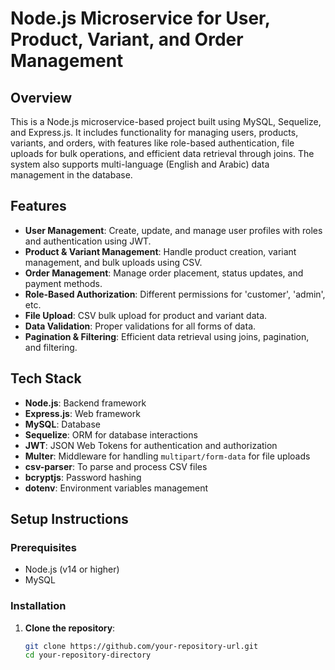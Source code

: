 # Node.js Microservice for User, Product, Variant, and Order Management

## Overview
This is a Node.js microservice-based project built using MySQL, Sequelize, and Express.js. It includes functionality for managing users, products, variants, and orders, with features like role-based authentication, file uploads for bulk operations, and efficient data retrieval through joins. The system also supports multi-language (English and Arabic) data management in the database.

## Features
- **User Management**: Create, update, and manage user profiles with roles and authentication using JWT.
- **Product & Variant Management**: Handle product creation, variant management, and bulk uploads using CSV.
- **Order Management**: Manage order placement, status updates, and payment methods.
- **Role-Based Authorization**: Different permissions for 'customer', 'admin', etc.
- **File Upload**: CSV bulk upload for product and variant data.
- **Data Validation**: Proper validations for all forms of data.
- **Pagination & Filtering**: Efficient data retrieval using joins, pagination, and filtering.

## Tech Stack
- **Node.js**: Backend framework
- **Express.js**: Web framework
- **MySQL**: Database
- **Sequelize**: ORM for database interactions
- **JWT**: JSON Web Tokens for authentication and authorization
- **Multer**: Middleware for handling `multipart/form-data` for file uploads
- **csv-parser**: To parse and process CSV files
- **bcryptjs**: Password hashing
- **dotenv**: Environment variables management

## Setup Instructions

### Prerequisites
- Node.js (v14 or higher)
- MySQL

### Installation

1. **Clone the repository**:
   ```bash
   git clone https://github.com/your-repository-url.git
   cd your-repository-directory